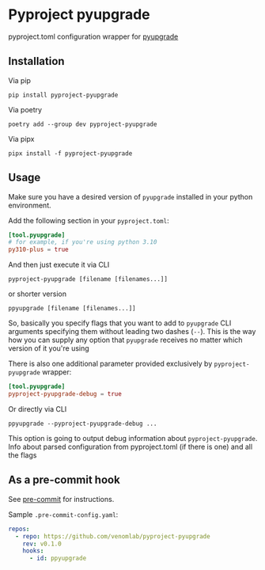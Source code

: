 # Pyproject pyupgrade

pyproject.toml configuration wrapper for [pyupgrade](https://github.com/asottile/pyupgrade)

## Installation

Via pip

```shell
pip install pyproject-pyupgrade
```

Via poetry

```shell
poetry add --group dev pyproject-pyupgrade
```

Via pipx

```shell
pipx install -f pyproject-pyupgrade
```

## Usage

Make sure you have a desired version of `pyupgrade`
installed in your python environment.

Add the following section in your `pyproject.toml`:

```toml
[tool.pyupgrade]
# for example, if you're using python 3.10
py310-plus = true
```

And then just execute it via CLI

```shell
pyproject-pyupgrade [filename [filenames...]]
```

or shorter version

```shell
ppyupgrade [filename [filenames...]]
```

So, basically you specify flags that you want to add to `pyupgrade`
CLI arguments specifying them without leading two dashes (`--`).
This is the way how you can supply any option that `pyupgrade` receives
no matter which version of it you're using

There is also one additional parameter provided exclusively by `pyproject-pyupgrade` wrapper:

```toml
[tool.pyupgrade]
pyproject-pyupgrade-debug = true
```

Or directly via CLI

```shell
ppyupgrade --pyproject-pyupgrade-debug ...
```

This option is going to output debug information about `pyproject-pyupgrade`.
Info about parsed configuration from pyproject.toml (if there is one) and all the flags

## As a pre-commit hook

See [pre-commit](https://github.com/pre-commit/pre-commit) for instructions.

Sample `.pre-commit-config.yaml`:

```yaml
repos:
  - repo: https://github.com/venomlab/pyproject-pyupgrade
    rev: v0.1.0
    hooks:
      - id: ppyupgrade
```
